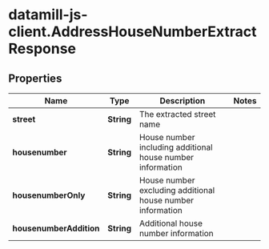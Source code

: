 # datamill-js-client.AddressHouseNumberExtractResponse

## Properties
Name | Type | Description | Notes
------------ | ------------- | ------------- | -------------
**street** | **String** | The extracted street name | 
**housenumber** | **String** | House number including additional house number information | 
**housenumberOnly** | **String** | House number excluding additional house number information | 
**housenumberAddition** | **String** | Additional house number information | 



